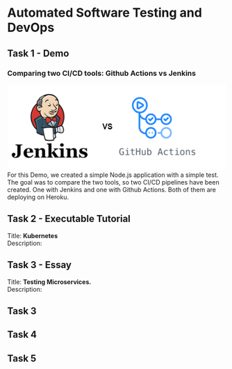 # Automated Software Testing and DevOps

## Task 1 - Demo
### Comparing two CI/CD tools: Github Actions vs Jenkins

![](https://github.com/xrisaD/CI-CDPipeline/blob/main/imgs/jenkins-vs-github-actions.png)
<br>
For this Demo, we created a simple Node.js application with a simple test. The goal was to compare the two tools, so two CI/CD pipelines have been created. One with Jenkins and one with Github Actions. Both of them are deploying on Heroku. 
## Task 2 - Executable Tutorial
Title: **Kubernetes**
<br>
Description:

## Task 3 - Essay
Title: **Testing Microservices.**
<br>
Description: 

## Task 3

## Task 4

## Task 5
